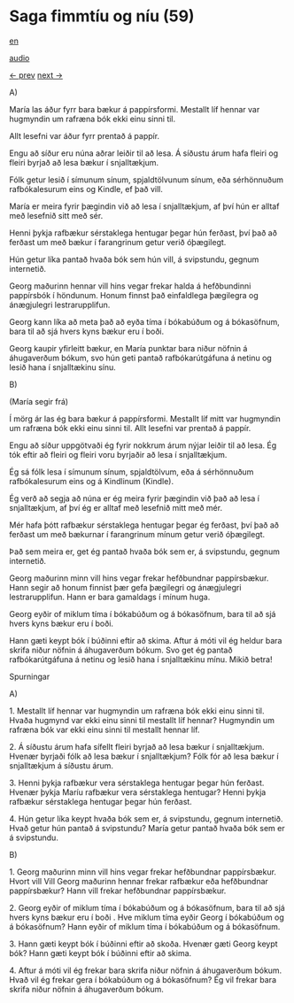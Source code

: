 # Saga fimmtíu og níu (59)

[en](../en/story_59.md)

[audio](../audio/story_59.mp3)

[← prev](../is/story_58.md)
[next →](../is/story_60.md)

A\)

María las áður fyrr bara bækur á pappírsformi. Mestallt líf hennar var
hugmyndin um rafræna bók ekki einu sinni til.

Allt lesefni var áður fyrr prentað á pappír.

Engu að síður eru núna aðrar leiðir til að lesa. Á síðustu árum hafa
fleiri og fleiri byrjað að lesa bækur í snjalltækjum.

Fólk getur lesið í símunum sínum, spjaldtölvunum sínum, eða sérhönnuðum
rafbókalesurum eins og Kindle, ef það vill.

María er meira fyrir þægindin við að lesa í snjalltækjum, af því hún er
alltaf með lesefnið sitt með sér.

Henni þykja rafbækur sérstaklega hentugar þegar hún ferðast, því það að
ferðast um með bækur í farangrinum getur verið óþægilegt.

Hún getur líka pantað hvaða bók sem hún vill, á svipstundu, gegnum
internetið.

Georg maðurinn hennar vill hins vegar frekar halda á hefðbundinni
pappírsbók í höndunum. Honum finnst það einfaldlega þægilegra og
ánægjulegri lestrarupplifun.

Georg kann líka að meta það að eyða tíma í bókabúðum og á bókasöfnum,
bara til að sjá hvers kyns bækur eru í boði.

Georg kaupir yfirleitt bækur, en María punktar bara niður nöfnin á
áhugaverðum bókum, svo hún geti pantað rafbókarútgáfuna á netinu og
lesið hana í snjalltækinu sínu.

B\)

(María segir frá)

Í mörg ár las ég bara bækur á pappírsformi. Mestallt líf mitt var
hugmyndin um rafræna bók ekki einu sinni til. Allt lesefni var prentað á
pappír.

Engu að síður uppgötvaði ég fyrir nokkrum árum nýjar leiðir til að lesa.
Ég tók eftir að fleiri og fleiri voru byrjaðir að lesa í snjalltækjum.

Ég sá fólk lesa í símunum sínum, spjaldtölvum, eða á sérhönnuðum
rafbókalesurum eins og á Kindlinum (Kindle).

Ég verð að segja að núna er ég meira fyrir þægindin við það að lesa í
snjalltækjum, af því ég er alltaf með lesefnið mitt með mér.

Mér hafa þótt rafbækur sérstaklega hentugar þegar ég ferðast, því það að
ferðast um með bækurnar í farangrinum mínum getur verið óþægilegt.

Það sem meira er, get ég pantað hvaða bók sem er, á svipstundu, gegnum
internetið.

Georg maðurinn minn vill hins vegar frekar hefðbundnar pappírsbækur.
Hann segir að honum finnist þær gefa þægilegri og ánægjulegri
lestrarupplifun. Hann er bara gamaldags í mínum huga.

Georg eyðir of miklum tíma í bókabúðum og á bókasöfnum, bara til að sjá
hvers kyns bækur eru í boði.

Hann gæti keypt bók í búðinni eftir að skima. Aftur á móti vil ég heldur
bara skrifa niður nöfnin á áhugaverðum bókum. Svo get ég pantað
rafbókarútgáfuna á netinu og lesið hana í snjalltækinu mínu. Mikið
betra!

Spurningar

A\)

1\. Mestallt líf hennar var hugmyndin um rafræna bók ekki einu sinni
til. Hvaða hugmynd var ekki einu sinni til mestallt líf hennar?
Hugmyndin um rafræna bók var ekki einu sinni til mestallt hennar líf.

2\. Á síðustu árum hafa sífellt fleiri byrjað að lesa bækur í
snjalltækjum. Hvenær byrjaði fólk að lesa bækur í snjalltækjum? Fólk fór
að lesa bækur í snjalltækjum á síðustu árum.

3\. Henni þykja rafbækur vera sérstaklega hentugar þegar hún ferðast.
Hvenær þykja Maríu rafbækur vera sérstaklega hentugar? Henni þykja
rafbækur sérstaklega hentugar þegar hún ferðast.

4\. Hún getur líka keypt hvaða bók sem er, á svipstundu, gegnum
internetið. Hvað getur hún pantað á svipstundu? María getur pantað hvaða
bók sem er á svipstundu.

B\)

1\. Georg maðurinn minn vill hins vegar frekar hefðbundnar pappírsbækur.
Hvort vill Vill Georg maðurinn hennar frekar rafbækur eða hefðbundnar
pappírsbækur? Hann vill frekar hefðbundnar pappírsbækur.

2\. Georg eyðir of miklum tíma í bókabúðum og á bókasöfnum, bara til að
sjá hvers kyns bækur eru í boði . Hve miklum tíma eyðir Georg í
bókabúðum og á bókasöfnum? Hann eyðir of miklum tíma í bókabúðum og á
bókasöfnum.

3\. Hann gæti keypt bók í búðinni eftir að skoða. Hvenær gæti Georg
keypt bók? Hann gæti keypt bók í búðinni eftir að skima.

4\. Aftur á móti vil ég frekar bara skrifa niður nöfnin á áhugaverðum
bókum. Hvað vil ég frekar gera í bókabúðum og á bókasöfnum? Ég vil
frekar bara skrifa niður nöfnin á áhugaverðum bókum.
